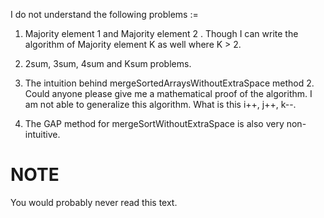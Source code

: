 I do not understand the following problems :=

1. Majority element 1 and Majority element 2 . Though I can write the algorithm of Majority element K as well where K > 2.

2. 2sum, 3sum, 4sum and Ksum problems.

3. The intuition behind mergeSortedArraysWithoutExtraSpace method 2. Could anyone please give me a mathematical proof of the algorithm. I am not able to generalize this algorithm. What is this i++, j++, k--.

4. The GAP method for mergeSortWithoutExtraSpace is also very non-intuitive.



# NOTE

You would probably never read this text.
